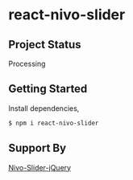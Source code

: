 # react-nivo-slider

## Project Status
Processing

## Getting Started

Install dependencies,

```bash
$ npm i react-nivo-slider
```

## Support By
[Nivo-Slider-jQuery](https://github.com/Codeinwp/Nivo-Slider-jQuery)
